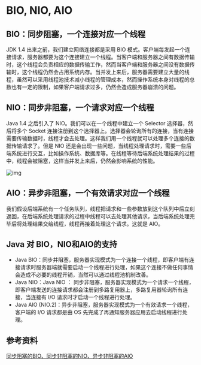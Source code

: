 # BIO, NIO, AIO

## BIO：同步阻塞，一个连接对应一个线程
JDK 1.4 出来之前，我们建立网络连接都是采用 BIO 模式。客户端每发起一个连接请求，服务器都要为这个连接建立一个线程。当客户端和服务器之间有数据传输时，这个线程会负责相应的数据传输工作，然而当客户端和服务器之间没有数据传输时，这个线程仍然会占用系统内存。当并发上来后，服务器需要建立大量的线程，虽然可以采用线程池技术减小线程的管理成本，然而操作系统本身对线程的总数也有一定的限制，如果客户端请求过多，仍然会造成服务器崩溃的问题。

## NIO：同步非阻塞，一个请求对应一个线程

Java 1.4 之后引入了 NIO。我们可以在一个线程中建立一个 Selector 选择器，然后将多个 Socket 连接注册到这个选择器上。选择器会轮询所有的连接，当有连接需要传输数据时，线程才会去处理。这样我们用一个线程就可以处理多个连接的数据传输请求了。但是 NIO 还是会出现一些问题，当线程处理请求时，需要一些后端系统进行交互，比如操作系统、数据库等。在线程等待后端系统处理结果的过程中，线程会被阻塞，这样当并发上来后，仍然会影响系统的性能。

![img](http://images2015.cnblogs.com/blog/37237/201512/37237-20151222220329015-207666376.png)

## AIO：异步非阻塞，一个有效请求对应一个线程

我们假设后端系统有一个任务队列，线程把请求和一些参数放到这个队列中后立刻返回，在后端系统处理请求的过程中线程可以去处理其他请求，当后端系统处理完毕后将处理结果交给线程，线程再接着处理这个请求。这就是 AIO。

## Java 对 BIO，NIO和AIO的支持

- Java BIO：同步并阻塞，服务器实现模式为一个连接一个线程，即客户端有连接请求时服务器端就需要启动一个线程进行处理，如果这个连接不做任何事情会造成不必要的线程开销，当然可以通过线程池机制改善。
- Java NIO：Java NIO ： 同步非阻塞，服务器实现模式为一个请求一个线程，即客户端发送的连接请求都会注册到多路复用器上，多路复用器轮询所有连接，当连接有 I/O 请求时才启动一个线程进行处理。
- Java AIO (NIO.2)：异步非阻塞，服务器实现模式为一个有效请求一个线程，客户端的 I/O 请求都是由 OS 先完成了再通知服务器应用去启动线程进行处理。

## 参考资料

[同步阻塞的BIO、同步非阻塞的NIO、异步非阻塞的AIO](<https://blog.csdn.net/u011635492/article/details/81006328>)

